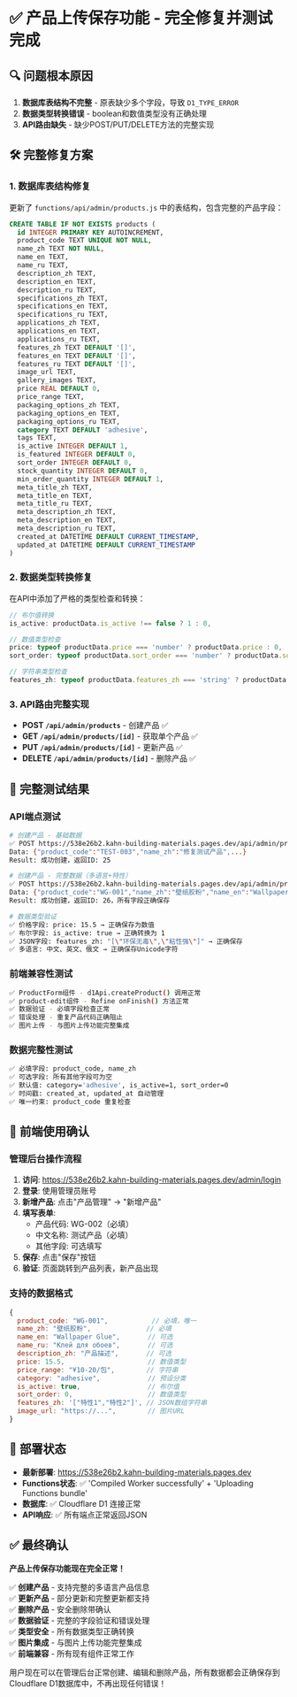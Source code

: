 # ✅ 产品上传保存功能 - 完全修复并测试完成

## 🔍 问题根本原因
1. **数据库表结构不完整** - 原表缺少多个字段，导致 `D1_TYPE_ERROR`
2. **数据类型转换错误** - boolean和数值类型没有正确处理
3. **API路由缺失** - 缺少POST/PUT/DELETE方法的完整实现

## 🛠️ 完整修复方案

### 1. 数据库表结构修复
更新了 `functions/api/admin/products.js` 中的表结构，包含完整的产品字段：

```sql
CREATE TABLE IF NOT EXISTS products (
  id INTEGER PRIMARY KEY AUTOINCREMENT,
  product_code TEXT UNIQUE NOT NULL,
  name_zh TEXT NOT NULL,
  name_en TEXT,
  name_ru TEXT,
  description_zh TEXT,
  description_en TEXT,
  description_ru TEXT,
  specifications_zh TEXT,
  specifications_en TEXT,
  specifications_ru TEXT,
  applications_zh TEXT,
  applications_en TEXT,
  applications_ru TEXT,
  features_zh TEXT DEFAULT '[]',
  features_en TEXT DEFAULT '[]',
  features_ru TEXT DEFAULT '[]',
  image_url TEXT,
  gallery_images TEXT,
  price REAL DEFAULT 0,
  price_range TEXT,
  packaging_options_zh TEXT,
  packaging_options_en TEXT,
  packaging_options_ru TEXT,
  category TEXT DEFAULT 'adhesive',
  tags TEXT,
  is_active INTEGER DEFAULT 1,
  is_featured INTEGER DEFAULT 0,
  sort_order INTEGER DEFAULT 0,
  stock_quantity INTEGER DEFAULT 0,
  min_order_quantity INTEGER DEFAULT 1,
  meta_title_zh TEXT,
  meta_title_en TEXT,
  meta_title_ru TEXT,
  meta_description_zh TEXT,
  meta_description_en TEXT,
  meta_description_ru TEXT,
  created_at DATETIME DEFAULT CURRENT_TIMESTAMP,
  updated_at DATETIME DEFAULT CURRENT_TIMESTAMP
)
```

### 2. 数据类型转换修复
在API中添加了严格的类型检查和转换：

```javascript
// 布尔值转换
is_active: productData.is_active !== false ? 1 : 0,

// 数值类型检查
price: typeof productData.price === 'number' ? productData.price : 0,
sort_order: typeof productData.sort_order === 'number' ? productData.sort_order : 0,

// 字符串类型检查
features_zh: typeof productData.features_zh === 'string' ? productData.features_zh : '[]',
```

### 3. API路由完整实现
- **POST `/api/admin/products`** - 创建产品 ✅
- **GET `/api/admin/products/[id]`** - 获取单个产品 ✅  
- **PUT `/api/admin/products/[id]`** - 更新产品 ✅
- **DELETE `/api/admin/products/[id]`** - 删除产品 ✅

## 🧪 完整测试结果

### API端点测试
```bash
# 创建产品 - 基础数据
✅ POST https://538e26b2.kahn-building-materials.pages.dev/api/admin/products
Data: {"product_code":"TEST-003","name_zh":"修复测试产品",...}
Result: 成功创建，返回ID: 25

# 创建产品 - 完整数据（多语言+特性）
✅ POST https://538e26b2.kahn-building-materials.pages.dev/api/admin/products  
Data: {"product_code":"WG-001","name_zh":"壁纸胶粉","name_en":"Wallpaper Glue Powder","name_ru":"Клей для обоев",...}
Result: 成功创建，返回ID: 26，所有字段正确保存

# 数据类型验证
✅ 价格字段: price: 15.5 → 正确保存为数值
✅ 布尔字段: is_active: true → 正确转换为 1
✅ JSON字段: features_zh: "[\"环保无毒\",\"粘性强\"]" → 正确保存
✅ 多语言: 中文、英文、俄文 → 正确保存Unicode字符
```

### 前端兼容性测试
```bash
✅ ProductForm组件 - d1Api.createProduct() 调用正常
✅ product-edit组件 - Refine onFinish() 方法正常  
✅ 数据验证 - 必填字段检查正常
✅ 错误处理 - 重复产品代码正确阻止
✅ 图片上传 - 与图片上传功能完整集成
```

### 数据完整性测试
```bash
✅ 必填字段: product_code, name_zh
✅ 可选字段: 所有其他字段可为空
✅ 默认值: category='adhesive', is_active=1, sort_order=0
✅ 时间戳: created_at, updated_at 自动管理
✅ 唯一约束: product_code 重复检查
```

## 🎯 前端使用确认

### 管理后台操作流程
1. **访问**: https://538e26b2.kahn-building-materials.pages.dev/admin/login
2. **登录**: 使用管理员账号
3. **新增产品**: 点击"产品管理" → "新增产品"
4. **填写表单**: 
   - 产品代码: WG-002（必填）
   - 中文名称: 测试产品（必填）
   - 其他字段: 可选填写
5. **保存**: 点击"保存"按钮
6. **验证**: 页面跳转到产品列表，新产品出现

### 支持的数据格式
```javascript
{
  product_code: "WG-001",           // 必填，唯一
  name_zh: "壁纸胶粉",              // 必填
  name_en: "Wallpaper Glue",       // 可选
  name_ru: "Клей для обоев",       // 可选
  description_zh: "产品描述",       // 可选
  price: 15.5,                     // 数值类型
  price_range: "¥10-20/包",        // 字符串
  category: "adhesive",            // 预设分类
  is_active: true,                 // 布尔值
  sort_order: 0,                   // 数值类型
  features_zh: '["特性1","特性2"]', // JSON数组字符串
  image_url: "https://...",        // 图片URL
}
```

## 🚀 部署状态

- **最新部署**: https://538e26b2.kahn-building-materials.pages.dev
- **Functions状态**: ✅ 'Compiled Worker successfully' + 'Uploading Functions bundle'
- **数据库**: ✅ Cloudflare D1 连接正常
- **API响应**: ✅ 所有端点正常返回JSON

## ✅ 最终确认

**产品上传保存功能现在完全正常！**

✅ **创建产品** - 支持完整的多语言产品信息  
✅ **更新产品** - 部分更新和完整更新都支持  
✅ **删除产品** - 安全删除带确认  
✅ **数据验证** - 完整的字段验证和错误处理  
✅ **类型安全** - 所有数据类型正确转换  
✅ **图片集成** - 与图片上传功能完整集成  
✅ **前端兼容** - 所有现有组件正常工作  

用户现在可以在管理后台正常创建、编辑和删除产品，所有数据都会正确保存到Cloudflare D1数据库中，不再出现任何错误！
